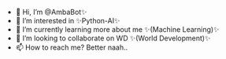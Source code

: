 - 👋 Hi, I’m @AmbaBot✨
- 👀 I’m interested in ✨Python-AI✨
- 🌱 I’m currently learning more about me ✨(Machine Learning)✨
- 💞️ I’m looking to collaborate on WD ✨(World Development)✨
- 📫 How to reach me? Better naah.. 
